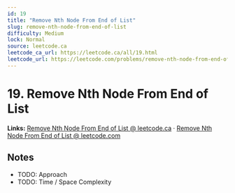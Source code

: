 ```yaml
--- 
id: 19
title: "Remove Nth Node From End of List"
slug: remove-nth-node-from-end-of-list
difficulty: Medium
lock: Normal
source: leetcode.ca
leetcode_ca_url: https://leetcode.ca/all/19.html
leetcode_url: https://leetcode.com/problems/remove-nth-node-from-end-of-list/
---
```


# 19. Remove Nth Node From End of List

**Links:** [Remove Nth Node From End of List @ leetcode.ca](https://leetcode.ca/all/19.html) · [Remove Nth Node From End of List @ leetcode.com](https://leetcode.com/problems/remove-nth-node-from-end-of-list/)

## Notes
- TODO: Approach
- TODO: Time / Space Complexity
